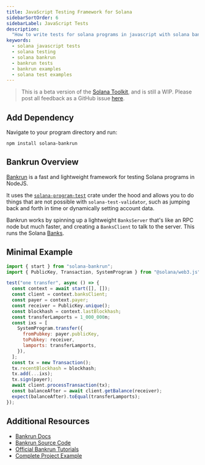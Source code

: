 ```yaml
---
title: JavaScript Testing Framework for Solana
sidebarSortOrder: 6
sidebarLabel: JavaScript Tests
description:
  "How to write tests for solana programs in javascript with solana bankrun"
keywords:
  - solana javascript tests
  - solana testing
  - solana bankrun
  - bankrun tests
  - bankrun examples
  - solana test examples
---
```


> This is a beta version of the [Solana Toolkit](/docs/toolkit/index.md), and is
> still a WIP. Please post all feedback as a GitHub issue
> [here](https://github.com/solana-foundation/developer-content/issues/new?title=%5Btoolkit%5D%20).

## Add Dependency

Navigate to your program directory and run:

```shell
npm install solana-bankrun
```

## Bankrun Overview

[Bankrun](https://github.com/kevinheavey/solana-bankrun) is a fast and
lightweight framework for testing Solana programs in NodeJS.

It uses the
[`solana-program-test`](https://crates.io/crates/solana-program-test) crate
under the hood and allows you to do things that are not possible with
`solana-test-validator`, such as jumping back and forth in time or dynamically
setting account data.

Bankrun works by spinning up a lightweight `BanksServer` that's like an RPC node
but much faster, and creating a `BanksClient` to talk to the server. This runs
the Solana
[Banks](https://github.com/solana-labs/solana/blob/master/runtime/src/bank.rs).

## Minimal Example

```javascript
import { start } from "solana-bankrun";
import { PublicKey, Transaction, SystemProgram } from "@solana/web3.js";

test("one transfer", async () => {
  const context = await start([], []);
  const client = context.banksClient;
  const payer = context.payer;
  const receiver = PublicKey.unique();
  const blockhash = context.lastBlockhash;
  const transferLamports = 1_000_000n;
  const ixs = [
    SystemProgram.transfer({
      fromPubkey: payer.publicKey,
      toPubkey: receiver,
      lamports: transferLamports,
    }),
  ];
  const tx = new Transaction();
  tx.recentBlockhash = blockhash;
  tx.add(...ixs);
  tx.sign(payer);
  await client.processTransaction(tx);
  const balanceAfter = await client.getBalance(receiver);
  expect(balanceAfter).toEqual(transferLamports);
});
```

## Additional Resources

- [Bankrun Docs](https://kevinheavey.github.io/solana-bankrun/)
- [Bankrun Source Code](https://github.com/kevinheavey/solana-bankrun)
- [Official Bankrun Tutorials](https://kevinheavey.github.io/solana-bankrun/tutorial/)
- [Complete Project Example](https://github.com/solana-developers/developer-bootcamp-2024/tree/main/project-2-voting/anchor/tests)
